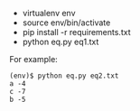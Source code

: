 * virtualenv env
* source env/bin/activate
* pip install -r requirements.txt
* python eq.py eq1.txt

For example:
```
(env)$ python eq.py eq2.txt
a -4
c -7
b -5
```